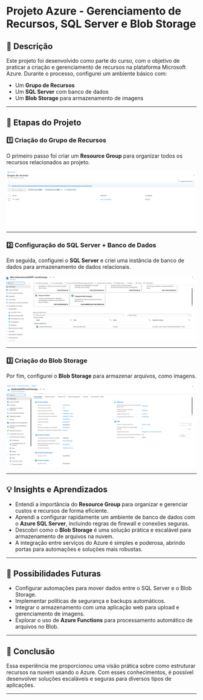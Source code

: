 # Projeto Azure - Gerenciamento de Recursos, SQL Server e Blob Storage

## 📌 Descrição
Este projeto foi desenvolvido como parte do curso, com o objetivo de praticar a criação e gerenciamento de recursos na plataforma Microsoft Azure. Durante o processo, configurei um ambiente básico com:

- Um **Grupo de Recursos**
- Um **SQL Server** com banco de dados
- Um **Blob Storage** para armazenamento de imagens

---

## 🚀 Etapas do Projeto

### 1️⃣ Criação do Grupo de Recursos
O primeiro passo foi criar um **Resource Group** para organizar todos os recursos relacionados ao projeto.

![Grupo de Recursos](imagens/grupo-recursos.png)

---

### 2️⃣ Configuração do SQL Server + Banco de Dados
Em seguida, configurei o **SQL Server** e criei uma instância de banco de dados para armazenamento de dados relacionais.

![SQL Server](imagens/sql-server.png)

---

### 3️⃣ Criação do Blob Storage
Por fim, configurei o **Blob Storage** para armazenar arquivos, como imagens.

![Blob Storage](imagens/blob-storage.png)

---

## 💡 Insights e Aprendizados

- Entendi a importância do **Resource Group** para organizar e gerenciar custos e recursos de forma eficiente.
- Aprendi a configurar rapidamente um ambiente de banco de dados com o **Azure SQL Server**, incluindo regras de firewall e conexões seguras.
- Descobri como o **Blob Storage** é uma solução prática e escalável para armazenamento de arquivos na nuvem.
- A integração entre serviços do Azure é simples e poderosa, abrindo portas para automações e soluções mais robustas.

---

## 🔮 Possibilidades Futuras

- Configurar automações para mover dados entre o SQL Server e o Blob Storage.
- Implementar políticas de segurança e backups automáticos.
- Integrar o armazenamento com uma aplicação web para upload e gerenciamento de imagens.
- Explorar o uso de **Azure Functions** para processamento automático de arquivos no Blob.

---

## 📎 Conclusão
Essa experiência me proporcionou uma visão prática sobre como estruturar recursos na nuvem usando o Azure. Com esses conhecimentos, é possível desenvolver soluções escaláveis e seguras para diversos tipos de aplicações.

---

